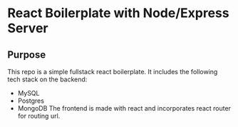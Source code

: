 # React Boilerplate with Node/Express Server
## Purpose
This repo is a simple fullstack react boilerplate. It includes the following tech stack on the backend: 
  - MySQL
  - Postgres
  - MongoDB
The frontend is made with react and incorporates react router for routing url. 
